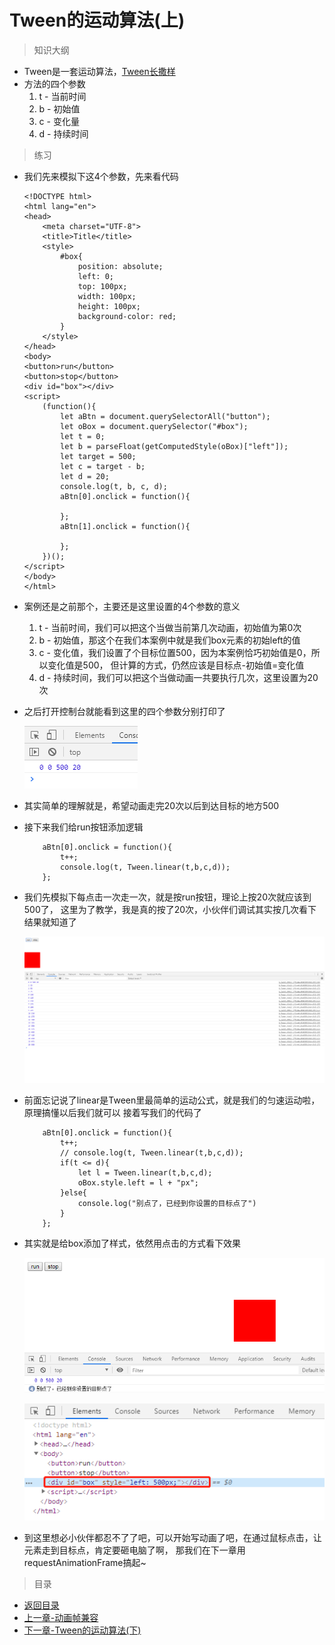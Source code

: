 # Tween的运动算法(上)

> 知识大纲
* Tween是一套运动算法，[Tween长撒样](./Tween.js)
* 方法的四个参数
    1. t - 当前时间
    2. b - 初始值
    3. c - 变化量
    4. d - 持续时间
    
> 练习
* 我们先来模拟下这4个参数，先来看代码
    ```
    <!DOCTYPE html>
    <html lang="en">
    <head>
        <meta charset="UTF-8">
        <title>Title</title>
        <style>
            #box{
                position: absolute;
                left: 0;
                top: 100px;
                width: 100px;
                height: 100px;
                background-color: red;
            }
        </style>
    </head>
    <body>
    <button>run</button>
    <button>stop</button>
    <div id="box"></div>
    <script>
        (function(){
            let aBtn = document.querySelectorAll("button");
            let oBox = document.querySelector("#box");
            let t = 0;
            let b = parseFloat(getComputedStyle(oBox)["left"]);
            let target = 500;
            let c = target - b;
            let d = 20;
            console.log(t, b, c, d);
            aBtn[0].onclick = function(){
    
            };
            aBtn[1].onclick = function(){
    
            };
        })();
    </script>
    </body>
    </html>
    ```  
* 案例还是之前那个，主要还是这里设置的4个参数的意义
    1. t - 当前时间，我们可以把这个当做当前第几次动画，初始值为第0次
    2. b - 初始值，那这个在我们本案例中就是我们box元素的初始left的值      
    3. c - 变化值，我们设置了个目标位置500，因为本案例恰巧初始值是0，所以变化值是500，
        但计算的方式，仍然应该是目标点-初始值=变化值
    4. d - 持续时间，我们可以把这个当做动画一共要执行几次，这里设置为20次
* 之后打开控制台就能看到这里的四个参数分别打印了
    
    ![](./images/4个值的打印.png)    

* 其实简单的理解就是，希望动画走完20次以后到达目标的地方500  

* 接下来我们给run按钮添加逻辑

    ```
        aBtn[0].onclick = function(){
            t++;
            console.log(t, Tween.linear(t,b,c,d));
        };
    ```
* 我们先模拟下每点击一次走一次，就是按run按钮，理论上按20次就应该到500了，
    这里为了教学，我是真的按了20次，小伙伴们调试其实按几次看下结果就知道了 
    
    ![](./images/按20次.jpg)    
    
* 前面忘记说了linear是Tween里最简单的运动公式，就是我们的匀速运动啦，原理搞懂以后我们就可以
    接着写我们的代码了    
    ```
        aBtn[0].onclick = function(){
            t++;
            // console.log(t, Tween.linear(t,b,c,d));
            if(t <= d){
                let l = Tween.linear(t,b,c,d);
                oBox.style.left = l + "px";
            }else{
                console.log("别点了，已经到你设置的目标点了")
            }
        };
    ```  
* 其实就是给box添加了样式，依然用点击的方式看下效果   

    ![](./images/给box设置样式.jpg)   
    
    ![](./images/验证结果.jpg)
    
* 到这里想必小伙伴都忍不了了吧，可以开始写动画了吧，在通过鼠标点击，让元素走到目标点，肯定要砸电脑了啊，
    那我们在下一章用requestAnimationFrame搞起~

> 目录
* [返回目录](../README.md)
* [上一章-动画帧兼容](../04-动画帧兼容/4-动画帧兼容.md)       
* [下一章-Tween的运动算法(下)](../06-Tween的运动算法(下)/6-Tween的运动算法(下).md)       
